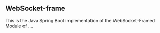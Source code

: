 ## WebSocket-frame 

This is the Java Spring Boot implementation of the WebSocket-Framed Module of .... 
